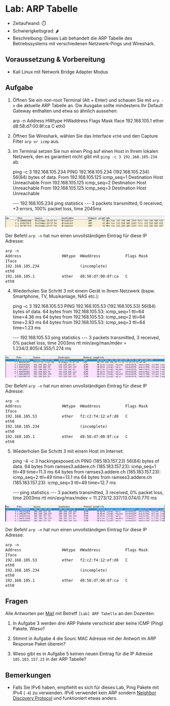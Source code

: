 # Lab: ARP Tabelle

-   Zeitaufwand:        ⏱️
-   Schwierigkeitsgrad: 🌶️
-   Beschreibung: Dieses Lab behandelt die ARP Tabelle des Betriebssystems mit verschiedenen Netzwerk-Pings und Wireshark.

## Voraussetzung & Vorbereitung

-   Kali Linux mit Network Bridge Adapter Modus

## Aufgabe

1.  Öffnen Sie ein non-root Terminal (Alt + Enter) und schauen Sie mit `arp -n` die aktuelle ARP Tabelle an. Die Ausgabe sollte mindestens Ihr Default Gateway enthalten und etwa so ähnlich aussehen:


    arp -n
    Address                  HWtype  HWaddress           Flags Mask            Iface
    192.168.105.1            ether   d8:58:d7:00:8f:ca   C                     eth0

2.  Öffnen Sie Wireshark, wählen Sie das Interface `eth0` und den Capture Filter `arp or icmp` aus.

3.  Im Terminal setzen Sie nun einen Ping auf einen Host in Ihrem lokalen Netzwerk, den es garantiert nicht gibt mit `ping -c 3 192.168.105.234` ab.


    ping -c 3 192.168.105.234
    PING 192.168.105.234 (192.168.105.234) 56(84) bytes of data.
    From 192.168.105.125 icmp_seq=1 Destination Host Unreachable
    From 192.168.105.125 icmp_seq=2 Destination Host Unreachable
    From 192.168.105.125 icmp_seq=3 Destination Host Unreachable

    --- 192.168.105.234 ping statistics ---
    3 packets transmitted, 0 received, +3 errors, 100% packet loss, time 2045ms

![ARP Broadcast Request](img/wireshark-arp-broadcast.png)

Der Befehl `arp -n` hat nun einen unvollständigen Eintrag für diese IP Adresse:

    arp -n
    Address                  HWtype  HWaddress           Flags Mask            Iface
    192.168.105.234                  (incomplete)                              eth0
    192.168.105.1            ether   d8:58:d7:00:8f:ca   C                     eth0

4.  Wiederholen Sie Schritt 3 mit einem Gerät in Ihrem Netzwerk (bspw. Smartphone, TV, Musikanlage, NAS etc.):


    ping -c 3 192.168.105.53
    PING 192.168.105.53 (192.168.105.53) 56(84) bytes of data.
    64 bytes from 192.168.105.53: icmp_seq=1 ttl=64 time=4.36 ms
    64 bytes from 192.168.105.53: icmp_seq=2 ttl=64 time=2.83 ms
    64 bytes from 192.168.105.53: icmp_seq=3 ttl=64 time=1.23 ms

    --- 192.168.105.53 ping statistics ---
    3 packets transmitted, 3 received, 0% packet loss, time 2003ms
    rtt min/avg/max/mdev = 1.234/2.805/4.355/1.274 ms

![ARP Broadcast Request](img/wireshark-arp-icmp-echo-request.png)

Der Befehl `arp -n` hat nun einen unvollständigen Eintrag für diese IP Adresse:

    arp -n
    Address                  HWtype  HWaddress           Flags Mask            Iface
    192.168.105.53           ether   f2:c2:f4:12:ef:d8   C                     eth0
    192.168.105.234                  (incomplete)                              eth0
    192.168.105.1            ether   d8:58:d7:00:8f:ca   C                     eth0

5.  Wiederholen Sie Schritt 3 mit einem Host im Internet:


    ping -4 -c 3 hackingexposed.ch
    PING  (185.183.157.23) 56(84) bytes of data.
    64 bytes from ramses3.addere.ch (185.183.157.23): icmp_seq=1 ttl=49 time=11.3 ms
    64 bytes from ramses3.addere.ch (185.183.157.23): icmp_seq=2 ttl=49 time=13.1 ms
    64 bytes from ramses3.addere.ch (185.183.157.23): icmp_seq=3 ttl=49 time=12.7 ms

    ---  ping statistics ---
    3 packets transmitted, 3 received, 0% packet loss, time 2003ms
    rtt min/avg/max/mdev = 11.273/12.337/13.074/0.770 ms

![ARP Broadcast Request](img/wireshark-icmp-echo-request.png)

Der Befehl `arp -n` hat nun einen unvollständigen Eintrag für diese IP Adresse:

    arp -n
    Address                  HWtype  HWaddress           Flags Mask            Iface
    192.168.105.53           ether   f2:c2:f4:12:ef:d8   C                     eth0
    192.168.105.234                  (incomplete)                              eth0
    192.168.105.1            ether   d8:58:d7:00:8f:ca   C                     eth0

## Fragen

Alle Antworten per [Mail](mailto:pascal.knecht@juventus.schule?subject=[Lab]%20ARP%20Tabelle) mit Betreff `[Lab] ARP Tabelle` an den Dozenten.

1.  In Aufgabe 3 werden drei ARP Pakete verschickt aber keine ICMP (Ping) Pakete. Wieso?

2.  Stimmt in Aufgabe 4 die Sourc MAC Adresse mit der Antwort im ARP Response Paket überein?

3.  Wieso gibt es in Aufgabe 5 keinen neuen Eintrag für die IP Adresse `185.183.157.23` in der ARP Tabelle?

## Bemerkungen

-   Falls Sie IPv6 haben, empfiehlt es sich für dieses Lab, Ping Pakete mit IPv4 (`-4`) zu verwenden. IPv6 verwendet kein ARP sondern [Neighbor Discovery Protocol](https://en.wikipedia.org/wiki/Neighbor_Discovery_Protocol) und funktioniert etwas anders.
